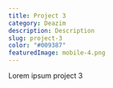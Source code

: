 ```yaml
---
title: Project 3
category: Deazim
description: Description
slug: project-3
color: "#009387"
featuredImage: mobile-4.png
---
```

Lorem ipsum project 3